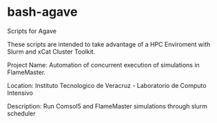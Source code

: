 # bash-agave
Scripts for Agave

These scripts are intended to take advantage of a HPC Enviroment with Slurm and xCat Cluster Toolkit.

Project Name: Automation of concurrent execution of simulations in FlameMaster.

Location: Instituto Tecnologico de Veracruz - Laboratorio de Computo Intensivo

Description: Run Comsol5 and FlameMaster simulations through slurm scheduler 

